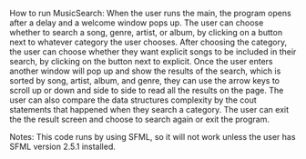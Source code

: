 How to run MusicSearch:
When the user runs the main, the program opens after a delay and a welcome window pops up. The user can choose whether to search a song, genre, artist, or album, by clicking on a button next to whatever category the user chooses. After choosing the category, the user can choose whether they want explicit songs to be included in their search, by clicking on the button next to explicit. Once the user enters another window will pop up and show the results of the search, which is sorted by song, artist, album, and genre, they can use the arrow keys to scroll up or down and side to side to read all the results on the page. The user can also compare the data structures complexity by the cout statements that happened when they search a category. The user can exit the the result screen and choose to search again or exit the program. 

Notes:
This code runs by using SFML, so it will not work unless the user has SFML version 2.5.1 installed.

